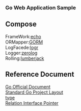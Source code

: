 ### Go Web Application Sample

## Compose
FrameWork:[echo](https://echo.labstack.com/guide/)  
ORMapper:[GORM](https://gorm.io/ja_JP/)  
LogFacede:[logr](https://pkg.go.dev/github.com/go-logr/logr)  
Logger:[zerolog](https://pkg.go.dev/github.com/rs/zerolog)  
Rolling:[lumberjack](https://pkg.go.dev/github.com/covalenthq/lumberjack)  

## Reference Document
[Go Official Document](https://echo.labstack.com/guide/)  
[Standard Go Project Layout](https://github.com/golang-standards/project-layout)  
[type](https://qiita.com/tenntenn/items/45c568d43e950292bc31)  
[Relation Interface Pointer](https://tyablog.net/2020/01/05/difference-between-interface-and-pointer-in-golang/)  
